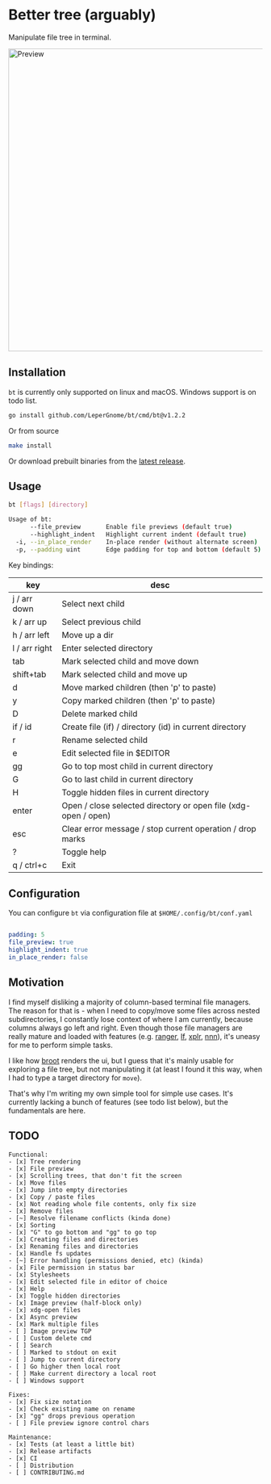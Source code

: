# Better tree (arguably)

Manipulate file tree in terminal.

<img alt="Preview" src="assets/preview-w-hl.gif" width="600" />

## Installation

`bt` is currently only supported on linux and macOS. Windows support is on todo list.

```bash
go install github.com/LeperGnome/bt/cmd/bt@v1.2.2
```

Or from source

```bash
make install
```

Or download prebuilt binaries from the [latest release](https://github.com/LeperGnome/bt/releases).

## Usage

```bash
bt [flags] [directory]

Usage of bt:
      --file_preview       Enable file previews (default true)
      --highlight_indent   Highlight current indent (default true)
  -i, --in_place_render    In-place render (without alternate screen)
  -p, --padding uint       Edge padding for top and bottom (default 5)
```

Key bindings:

| key           | desc                                                           |
| ------------- | -------------------------------------------------------------- |
| j / arr down  | Select next child                                              |
| k / arr up    | Select previous child                                          |
| h / arr left  | Move up a dir                                                  |
| l / arr right | Enter selected directory                                       |
| tab           | Mark selected child and move down                              |
| shift+tab     | Mark selected child and move up                                |
| d             | Move marked children (then 'p' to paste)                       |
| y             | Copy marked children (then 'p' to paste)                       |
| D             | Delete marked child                                            |
| if / id       | Create file (if) / directory (id) in current directory         |
| r             | Rename selected child                                          |
| e             | Edit selected file in $EDITOR                                  |
| gg            | Go to top most child in current directory                      |
| G             | Go to last child in current directory                          |
| H             | Toggle hidden files in current directory                       |
| enter         | Open / close selected directory or open file (xdg-open / open) |
| esc           | Clear error message / stop current operation / drop marks      |
| ?             | Toggle help                                                    |
| q / ctrl+c    | Exit                                                           |

## Configuration

You can configure `bt` via configuration file at `$HOME/.config/bt/conf.yaml`

```yaml

padding: 5
file_preview: true
highlight_indent: true
in_place_render: false

```

## Motivation

I find myself disliking a majority of column-based terminal file managers.
The reason for that is - when I need to copy/move some files across nested subdirectories,
I constantly lose context of where I am currently, because columns always go left and right.
Even though those file managers are really mature and loaded with features (e.g. [ranger](https://github.com/ranger/ranger), [lf](https://github.com/gokcehan/lf), [xplr](https://github.com/sayanarijit/xplr), [nnn](https://github.com/jarun/nnn)), it's uneasy for me to perform simple tasks.

I like how [broot](https://github.com/Canop/broot) renders the ui, but I guess that it's mainly usable for exploring a file tree, but not manipulating it (at least I found it this way, when I had to type a target directory for `move`).

That's why I'm writing my own simple tool for simple use cases. It's currently lacking a bunch of features (see todo list below), but the fundamentals are here.

## TODO

```
Functional:
- [x] Tree rendering
- [x] File preview
- [x] Scrolling trees, that don't fit the screen
- [x] Move files
- [x] Jump into empty directories
- [x] Copy / paste files
- [x] Not reading whole file contents, only fix size
- [x] Remove files
- [~] Resolve filename conflicts (kinda done)
- [x] Sorting
- [x] "G" to go bottom and "gg" to go top
- [x] Creating files and directories
- [x] Renaming files and directories
- [x] Handle fs updates
- [~] Error handling (permissions denied, etc) (kinda)
- [x] File permission in status bar
- [x] Stylesheets
- [x] Edit selected file in editor of choice
- [x] Help
- [x] Toggle hidden directories
- [x] Image preview (half-block only)
- [x] xdg-open files
- [x] Async preview
- [x] Mark multiple files
- [ ] Image preview TGP
- [ ] Custom delete cmd
- [ ] Search
- [ ] Marked to stdout on exit
- [ ] Jump to current directory
- [ ] Go higher then local root
- [ ] Make current directory a local root
- [ ] Windows support

Fixes:
- [x] Fix size notation
- [x] Check existing name on rename
- [x] "gg" drops previous operation
- [ ] File preview ignore control chars

Maintenance:
- [x] Tests (at least a little bit)
- [x] Release artifacts
- [x] CI
- [ ] Distribution
- [ ] CONTRIBUTING.md
```
